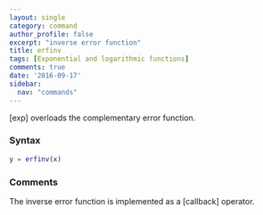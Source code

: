 ```yaml
---
layout: single
category: command
author_profile: false
excerpt: "inverse error function"
title: erfinv
tags: [Exponential and logarithmic functions]
comments: true
date: '2016-09-17'
sidebar:
  nav: "commands"
---
```


[exp] overloads the complementary error function.

### Syntax

````matlab
y = erfinv(x)
````

### Comments

The inverse error function is implemented as a [callback] operator.

